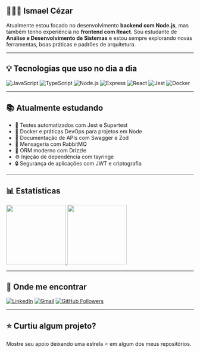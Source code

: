 ## 👨🏻‍💻 Ismael Cézar

Atualmente estou focado no desenvolvimento **backend com Node.js**, mas também tenho experiência no **frontend com React**.
Sou estudante de **Análise e Desenvolvimento de Sistemas** e estou sempre explorando novas ferramentas, boas práticas e padrões de arquitetura.

---

## 💡 Tecnologias que uso no dia a dia

![JavaScript](https://img.shields.io/badge/-JavaScript-333333?style=flat&logo=javascript)
![TypeScript](https://img.shields.io/badge/-TypeScript-333333?style=flat&logo=typescript)
![Node.js](https://img.shields.io/badge/-Node.js-333333?style=flat&logo=node.js)
![Express](https://img.shields.io/badge/-Express-333333?style=flat&logo=express)
![React](https://img.shields.io/badge/-React-333333?style=flat&logo=react)
![Jest](https://img.shields.io/badge/-Jest-333333?style=flat&logo=jest)
![Docker](https://img.shields.io/badge/-Docker-333333?style=flat&logo=docker)

---

## 📚 Atualmente estudando

- 🧪 Testes automatizados com Jest e Supertest  
- 🐳 Docker e práticas DevOps para projetos em Node  
- 🧰 Documentação de APIs com Swagger e Zod  
- 📨 Mensageria com RabbitMQ  
- 🧱 ORM moderno com Drizzle  
- ⚙️ Injeção de dependência com tsyringe  
- 🔒 Segurança de aplicações com JWT e criptografia



---

## 📊 Estatísticas

<a href="https://github.com/ismaelczar">
  <img height="160em" src="https://github-readme-stats.vercel.app/api/top-langs/?username=ismaelczar&theme=dracula&hide_border=true&layout=compact" />
</a>
<a href="https://github.com/ismaelczar">
  <img height="160em" src="https://nirzak-streak-stats.vercel.app/?user=ismaelczar&theme=dracula&hide_border=true" />
</a>

---

## 📲 Onde me encontrar

[![LinkedIn](https://img.shields.io/badge/-Ismael%20Cezar-blue?style=flat-square&logo=Linkedin&logoColor=white&link=https://www.linkedin.com/in/ismaelcezar/)](https://www.linkedin.com/in/ismaelcezar/)
[![Gmail](https://img.shields.io/badge/-ucez4r@gmail.com-D14836?style=flat-square&logo=Gmail&logoColor=white&link=mailto:ucez4r@gmail.com)](mailto:ucez4r@gmail.com)
[![GitHub Followers](https://img.shields.io/github/followers/ismaelczar?label=follow&style=social)](https://github.com/ismaelczar)

---

## ⭐ Curtiu algum projeto?

Mostre seu apoio deixando uma estrela ⭐ em algum dos meus repositórios. 

